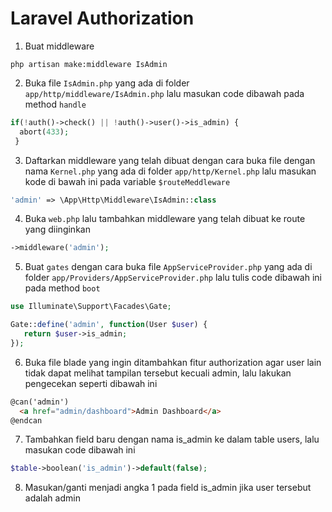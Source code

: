 # Laravel Authorization

1. Buat middleware
```
php artisan make:middleware IsAdmin
```
2. Buka file ` IsAdmin.php ` yang ada di folder ` app/http/middleware/IsAdmin.php ` lalu masukan code dibawah pada method ` handle ` 
```php
if(!auth()->check() || !auth()->user()->is_admin) {
  abort(433);
 }
```
3. Daftarkan middleware yang telah dibuat dengan cara buka file dengan nama ` Kernel.php ` yang ada di folder ` app/http/Kernel.php ` lalu masukan kode di bawah ini pada variable ` $routeMeddleware `
```php
'admin' => \App\Http\Middleware\IsAdmin::class 
```
4. Buka ` web.php ` lalu tambahkan middleware yang telah dibuat ke route yang diinginkan
```php
->middleware('admin');
```
5. Buat ` gates ` dengan cara buka file ` AppServiceProvider.php ` yang ada di folder ` app/Providers/AppServiceProvider.php ` lalu tulis code dibawah ini pada method ` boot `
```php
use Illuminate\Support\Facades\Gate;

Gate::define('admin', function(User $user) {
   return $user->is_admin;
});
```
6. Buka file blade yang ingin ditambahkan fitur authorization agar user lain tidak dapat melihat tampilan tersebut kecuali admin, lalu lakukan pengecekan seperti dibawah ini
```html
@can('admin')
  <a href="admin/dashboard">Admin Dashboard</a>
@endcan
```
7. Tambahkan field baru dengan nama is_admin ke dalam table users, lalu masukan code dibawah ini
```php
$table->boolean('is_admin')->default(false);
```
8. Masukan/ganti menjadi angka 1 pada field is_admin jika user tersebut adalah admin
